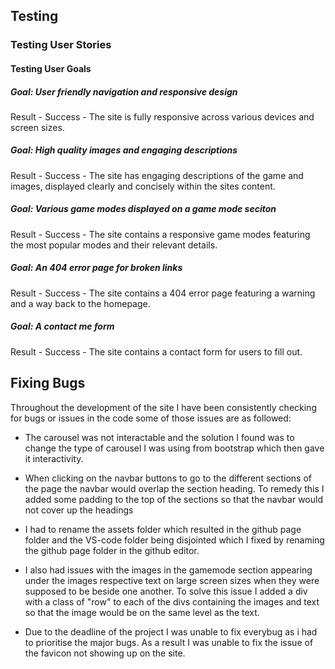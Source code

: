 ## Testing

### Testing User Stories
#### Testing User Goals
##### Goal: User friendly navigation and responsive design
Result - Success - The site is fully responsive across various devices and screen sizes.
##### Goal: High quality images and engaging descriptions
Result - Success - The site has engaging descriptions of the game and images, displayed clearly and concisely within the sites content.
##### Goal: Various game modes displayed on a game mode seciton
Result - Success - The site contains a responsive game modes featuring the most popular modes and their relevant details.
##### Goal: An 404 error page for broken links
Result - Success - The site contains a 404 error page featuring a warning and a way back to the homepage.
##### Goal: A contact me form
Result - Success - The site contains a contact form for users to fill out.

## Fixing Bugs

Throughout the development of the site I have been consistently checking for bugs or issues in the code some of those issues are as followed:

- The carousel was not interactable and the solution I found was to change the type of carousel I was using from bootstrap which then gave it interactivity.

- When clicking on the navbar buttons to go to the different sections of the page the navbar would overlap the section heading. To remedy this I added some padding to the top of the sections so that the navbar would not cover up the headings

- I had to rename the assets folder which resulted in the github page folder and the VS-code folder being disjointed which I fixed by renaming the github page folder in the github editor.

- I also had issues with the images in the gamemode section appearing under the images respective text on large screen sizes when they were supposed to be beside one another. To solve this issue I added a div with a class of "row" to each of the divs containing the images and text so that the image would be on the same level as the text.

- Due to the deadline of the project I was unable to fix everybug as i had to prioritise the major bugs. As a result I was unable to fix the issue of the favicon not showing up on the site.